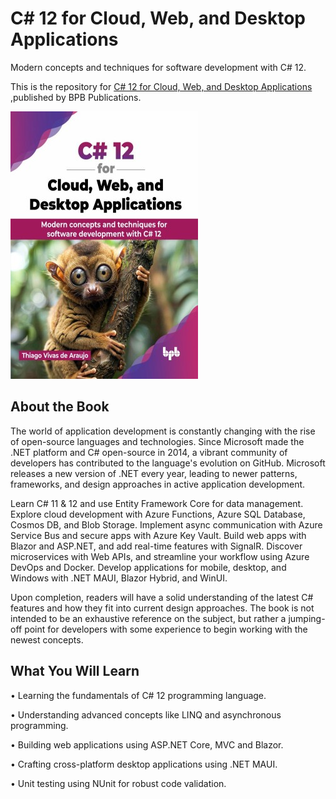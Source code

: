 # C# 12 for Cloud, Web, and Desktop Applications

Modern concepts and techniques for software development with C# 12.

This is the repository for [C# 12 for Cloud, Web, and Desktop Applications
](https://bpbonline.com/products/c-12-for-cloud-web-and-desktop-applications?_pos=1&_sid=eea5aeeec&_ss=r&variant=43986559140040),published by BPB Publications.

<img src="9789355519023.jpg">

## About the Book
The world of application development is constantly changing with the rise of open-source languages and technologies. Since Microsoft made the .NET platform and C# open-source in 2014, a vibrant community of developers has contributed to the language's evolution on GitHub. Microsoft releases a new version of .NET every year, leading to newer patterns, frameworks, and design approaches in active application development. 

Learn C# 11 & 12 and use Entity Framework Core for data management. Explore cloud development with Azure Functions, Azure SQL Database, Cosmos DB, and Blob Storage. Implement async communication with Azure Service Bus and secure apps with Azure Key Vault. Build web apps with Blazor and ASP.NET, and add real-time features with SignalR. Discover microservices with Web APIs, and streamline your workflow using Azure DevOps and Docker. Develop applications for mobile, desktop, and Windows with .NET MAUI, Blazor Hybrid, and WinUI.

Upon completion, readers will have a solid understanding of the latest C# features and how they fit into current design approaches. The book is not intended to be an exhaustive reference on the subject, but rather a jumping-off point for developers with some experience to begin working with the newest concepts. 

## What You Will Learn
• Learning the fundamentals of C# 12 programming language.

• Understanding advanced concepts like LINQ and asynchronous programming.

• Building web applications using ASP.NET Core, MVC and Blazor.

• Crafting cross-platform desktop applications using .NET MAUI.

• Unit testing using NUnit for robust code validation. 
